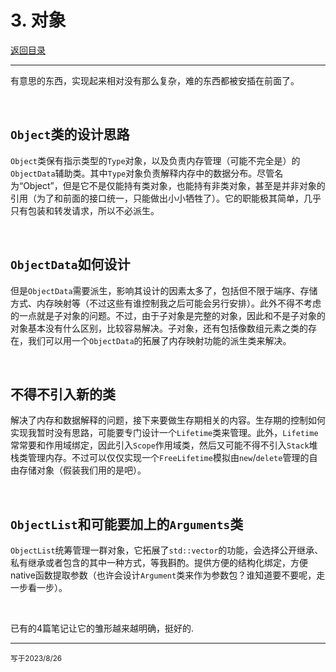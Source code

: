 # 3. 对象

[返回目录](index.md)

---

有意思的东西，实现起来相对没有那么复杂，难的东西都被安插在前面了。

<br/>

`Object`类的设计思路
---

`Object`类保有指示类型的`Type`对象，以及负责内存管理（可能不完全是）的`ObjectData`辅助类。其中`Type`对象负责解释内存中的数据分布。尽管名为“Object”，但是它不是仅能持有类对象，也能持有非类对象，甚至是并非对象的引用（为了和前面的接口统一，只能做出小小牺牲了）。它的职能极其简单，几乎只有包装和转发请求，所以不必派生。

<br/>

`ObjectData`如何设计
---

但是`ObjectData`需要派生，影响其设计的因素太多了，包括但不限于端序、存储方式、内存映射等（不过这些有谁控制我之后可能会另行安排）。此外不得不考虑的一点就是子对象的问题。不过，由于子对象是完整的对象，因此和不是子对象的对象基本没有什么区别，比较容易解决。子对象，还有包括像数组元素之类的存在，我们可以用一个`ObjectData`的拓展了内存映射功能的派生类来解决。


<br/>

不得不引入新的类
---

解决了内存和数据解释的问题，接下来要做生存期相关的内容。生存期的控制如何实现我暂时没有思路，可能要专门设计一个`Lifetime`类来管理。此外，`Lifetime`常常要和作用域绑定，因此引入`Scope`作用域类，然后又可能不得不引入`Stack`堆栈类管理内存。不过可以仅仅实现一个`FreeLifetime`模拟由`new`/`delete`管理的自由存储对象（假装我们用的是吧）。

<br/>

`ObjectList`和可能要加上的`Arguments`类
---

`ObjectList`统筹管理一群对象，它拓展了`std::vector`的功能，会选择公开继承、私有继承或者包含的其中一种方式，等我斟酌。提供方便的结构化绑定，方便native函数提取参数（也许会设计`Argument`类来作为参数包？谁知道要不要呢，走一步看一步）。

<br/>


已有的4篇笔记让它的雏形越来越明确，挺好的.

---

<sub>
写于2023/8/26
</sub>
